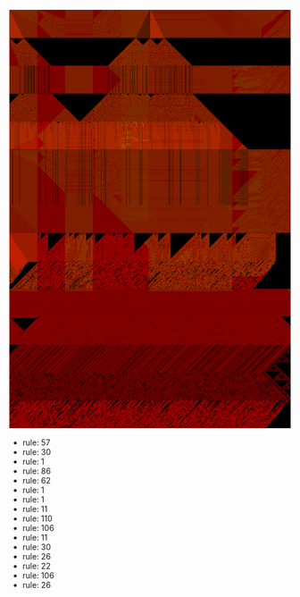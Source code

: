 ![photo](./output.png) 
 * rule: 57
* rule: 30
* rule: 1
* rule: 86
* rule: 62
* rule: 1
* rule: 1
* rule: 11
* rule: 110
* rule: 106
* rule: 11
* rule: 30
* rule: 26
* rule: 22
* rule: 106
* rule: 26
